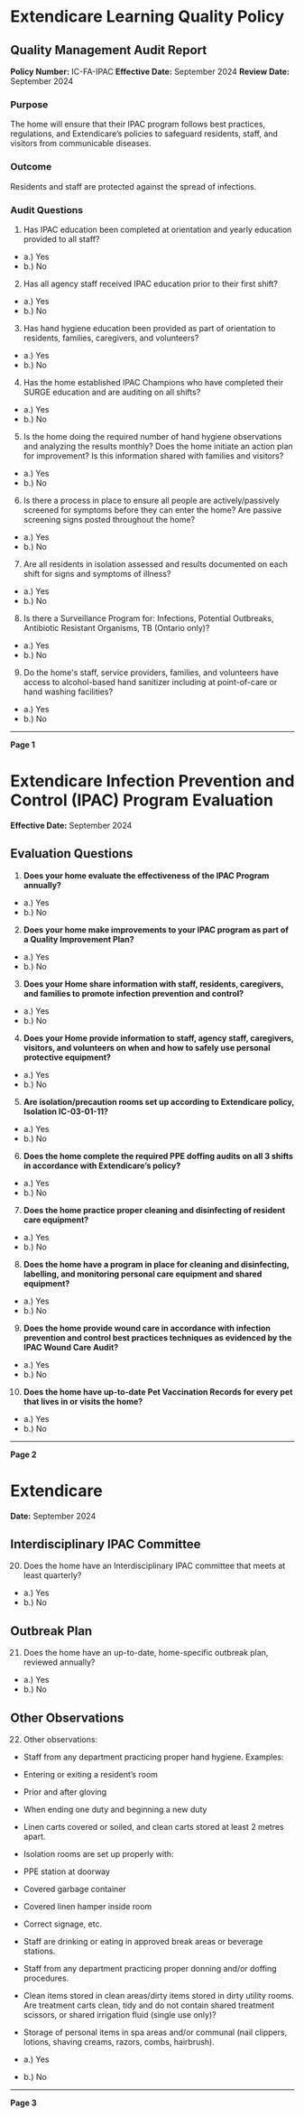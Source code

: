 # Extendicare Learning Quality Policy

## Quality Management Audit Report

**Policy Number:** IC-FA-IPAC
**Effective Date:** September 2024
**Review Date:** September 2024

### Purpose
The home will ensure that their IPAC program follows best practices, regulations, and Extendicare’s policies to safeguard residents, staff, and visitors from communicable diseases.

### Outcome
Residents and staff are protected against the spread of infections.

### Audit Questions

1. Has IPAC education been completed at orientation and yearly education provided to all staff?
- a.) Yes
- b.) No

2. Has all agency staff received IPAC education prior to their first shift?
- a.) Yes
- b.) No

3. Has hand hygiene education been provided as part of orientation to residents, families, caregivers, and volunteers?
- a.) Yes
- b.) No

4. Has the home established IPAC Champions who have completed their SURGE education and are auditing on all shifts?
- a.) Yes
- b.) No

5. Is the home doing the required number of hand hygiene observations and analyzing the results monthly? Does the home initiate an action plan for improvement? Is this information shared with families and visitors?
- a.) Yes
- b.) No

6. Is there a process in place to ensure all people are actively/passively screened for symptoms before they can enter the home? Are passive screening signs posted throughout the home?
- a.) Yes
- b.) No

7. Are all residents in isolation assessed and results documented on each shift for signs and symptoms of illness?
- a.) Yes
- b.) No

8. Is there a Surveillance Program for: Infections, Potential Outbreaks, Antibiotic Resistant Organisms, TB (Ontario only)?
- a.) Yes
- b.) No

9. Do the home's staff, service providers, families, and volunteers have access to alcohol-based hand sanitizer including at point-of-care or hand washing facilities?
- a.) Yes
- b.) No

----

**Page 1**

# Extendicare Infection Prevention and Control (IPAC) Program Evaluation

**Effective Date:** September 2024

## Evaluation Questions

1. **Does your home evaluate the effectiveness of the IPAC Program annually?**
- a.) Yes
- b.) No

2. **Does your home make improvements to your IPAC program as part of a Quality Improvement Plan?**
- a.) Yes
- b.) No

3. **Does your Home share information with staff, residents, caregivers, and families to promote infection prevention and control?**
- a.) Yes
- b.) No

4. **Does your Home provide information to staff, agency staff, caregivers, visitors, and volunteers on when and how to safely use personal protective equipment?**
- a.) Yes
- b.) No

5. **Are isolation/precaution rooms set up according to Extendicare policy, Isolation IC-03-01-11?**
- a.) Yes
- b.) No

6. **Does the home complete the required PPE doffing audits on all 3 shifts in accordance with Extendicare’s policy?**
- a.) Yes
- b.) No

7. **Does the home practice proper cleaning and disinfecting of resident care equipment?**
- a.) Yes
- b.) No

8. **Does the home have a program in place for cleaning and disinfecting, labelling, and monitoring personal care equipment and shared equipment?**
- a.) Yes
- b.) No

9. **Does the home provide wound care in accordance with infection prevention and control best practices techniques as evidenced by the IPAC Wound Care Audit?**
- a.) Yes
- b.) No

10. **Does the home have up-to-date Pet Vaccination Records for every pet that lives in or visits the home?**
- a.) Yes
- b.) No

----

**Page 2**

# Extendicare
**Date:** September 2024

## Interdisciplinary IPAC Committee
20. Does the home have an Interdisciplinary IPAC committee that meets at least quarterly?
- a.) Yes
- b.) No

## Outbreak Plan
21. Does the home have an up-to-date, home-specific outbreak plan, reviewed annually?
- a.) Yes
- b.) No

## Other Observations
22. Other observations:
- Staff from any department practicing proper hand hygiene. Examples:
- Entering or exiting a resident’s room
- Prior and after gloving
- When ending one duty and beginning a new duty
- Linen carts covered or soiled, and clean carts stored at least 2 metres apart.
- Isolation rooms are set up properly with:
- PPE station at doorway
- Covered garbage container
- Covered linen hamper inside room
- Correct signage, etc.
- Staff are drinking or eating in approved break areas or beverage stations.
- Staff from any department practicing proper donning and/or doffing procedures.
- Clean items stored in clean areas/dirty items stored in dirty utility rooms. Are treatment carts clean, tidy and do not contain shared treatment scissors, or shared irrigation fluid (single use only)?
- Storage of personal items in spa areas and/or communal (nail clippers, lotions, shaving creams, razors, combs, hairbrush).

- a.) Yes
- b.) No

----

**Page 3**